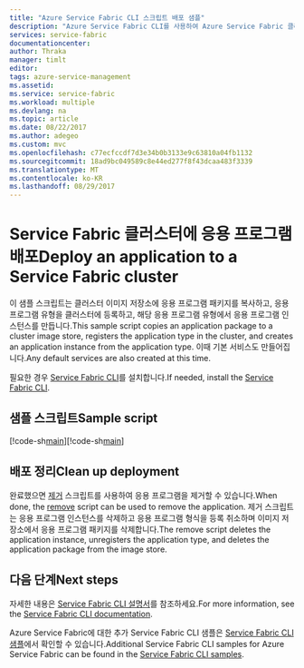 ```yaml
---
title: "Azure Service Fabric CLI 스크립트 배포 샘플"
description: "Azure Service Fabric CLI를 사용하여 Azure Service Fabric 클러스터에 응용 프로그램 배포"
services: service-fabric
documentationcenter: 
author: Thraka
manager: timlt
editor: 
tags: azure-service-management
ms.assetid: 
ms.service: service-fabric
ms.workload: multiple
ms.devlang: na
ms.topic: article
ms.date: 08/22/2017
ms.author: adegeo
ms.custom: mvc
ms.openlocfilehash: c77ecfccdf7d3e34b0b3133e9c63810a04fb1132
ms.sourcegitcommit: 18ad9bc049589c8e44ed277f8f43dcaa483f3339
ms.translationtype: MT
ms.contentlocale: ko-KR
ms.lasthandoff: 08/29/2017
---
```

# <a name="deploy-an-application-to-a-service-fabric-cluster"></a><span data-ttu-id="3e732-103">Service Fabric 클러스터에 응용 프로그램 배포</span><span class="sxs-lookup"><span data-stu-id="3e732-103">Deploy an application to a Service Fabric cluster</span></span>

<span data-ttu-id="3e732-104">이 샘플 스크립트는 클러스터 이미지 저장소에 응용 프로그램 패키지를 복사하고, 응용 프로그램 유형을 클러스터에 등록하고, 해당 응용 프로그램 유형에서 응용 프로그램 인스턴스를 만듭니다.</span><span class="sxs-lookup"><span data-stu-id="3e732-104">This sample script copies an application package to a cluster image store, registers the application type in the cluster, and creates an application instance from the application type.</span></span> <span data-ttu-id="3e732-105">이때 기본 서비스도 만들어집니다.</span><span class="sxs-lookup"><span data-stu-id="3e732-105">Any default services are also created at this time.</span></span>

<span data-ttu-id="3e732-106">필요한 경우 [Service Fabric CLI](../service-fabric-cli.md)를 설치합니다.</span><span class="sxs-lookup"><span data-stu-id="3e732-106">If needed, install the [Service Fabric CLI](../service-fabric-cli.md).</span></span>

## <a name="sample-script"></a><span data-ttu-id="3e732-107">샘플 스크립트</span><span class="sxs-lookup"><span data-stu-id="3e732-107">Sample script</span></span>

<span data-ttu-id="3e732-108">[!code-sh[main](../../../cli_scripts/service-fabric/deploy-application/deploy-application.sh "클러스터에 응용 프로그램 배포")]</span><span class="sxs-lookup"><span data-stu-id="3e732-108">[!code-sh[main](../../../cli_scripts/service-fabric/deploy-application/deploy-application.sh "Deploy an application to a cluster")]</span></span>

## <a name="clean-up-deployment"></a><span data-ttu-id="3e732-109">배포 정리</span><span class="sxs-lookup"><span data-stu-id="3e732-109">Clean up deployment</span></span>

<span data-ttu-id="3e732-110">완료했으면 [제거](cli-remove-application.md) 스크립트를 사용하여 응용 프로그램을 제거할 수 있습니다.</span><span class="sxs-lookup"><span data-stu-id="3e732-110">When done, the [remove](cli-remove-application.md) script can be used to remove the application.</span></span> <span data-ttu-id="3e732-111">제거 스크립트는 응용 프로그램 인스턴스를 삭제하고 응용 프로그램 형식을 등록 취소하며 이미지 저장소에서 응용 프로그램 패키지를 삭제합니다.</span><span class="sxs-lookup"><span data-stu-id="3e732-111">The remove script deletes the application instance, unregisters the application type, and deletes the application package from the image store.</span></span>

## <a name="next-steps"></a><span data-ttu-id="3e732-112">다음 단계</span><span class="sxs-lookup"><span data-stu-id="3e732-112">Next steps</span></span>

<span data-ttu-id="3e732-113">자세한 내용은 [Service Fabric CLI 설명서](../service-fabric-cli.md)를 참조하세요.</span><span class="sxs-lookup"><span data-stu-id="3e732-113">For more information, see the [Service Fabric CLI documentation](../service-fabric-cli.md).</span></span>

<span data-ttu-id="3e732-114">Azure Service Fabric에 대한 추가 Service Fabric CLI 샘플은 [Service Fabric CLI 샘플](../samples-cli.md)에서 확인할 수 있습니다.</span><span class="sxs-lookup"><span data-stu-id="3e732-114">Additional Service Fabric CLI samples for Azure Service Fabric can be found in the [Service Fabric CLI samples](../samples-cli.md).</span></span>

